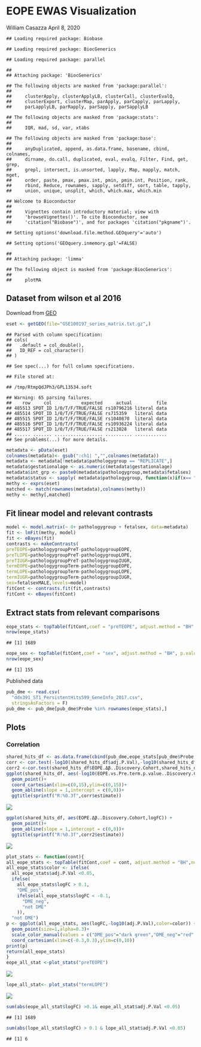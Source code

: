 EOPE EWAS Visualization
================
William Casazza
April 8, 2020

    ## Loading required package: Biobase

    ## Loading required package: BiocGenerics

    ## Loading required package: parallel

    ## 
    ## Attaching package: 'BiocGenerics'

    ## The following objects are masked from 'package:parallel':
    ## 
    ##     clusterApply, clusterApplyLB, clusterCall, clusterEvalQ,
    ##     clusterExport, clusterMap, parApply, parCapply, parLapply,
    ##     parLapplyLB, parRapply, parSapply, parSapplyLB

    ## The following objects are masked from 'package:stats':
    ## 
    ##     IQR, mad, sd, var, xtabs

    ## The following objects are masked from 'package:base':
    ## 
    ##     anyDuplicated, append, as.data.frame, basename, cbind, colnames,
    ##     dirname, do.call, duplicated, eval, evalq, Filter, Find, get, grep,
    ##     grepl, intersect, is.unsorted, lapply, Map, mapply, match, mget,
    ##     order, paste, pmax, pmax.int, pmin, pmin.int, Position, rank,
    ##     rbind, Reduce, rownames, sapply, setdiff, sort, table, tapply,
    ##     union, unique, unsplit, which, which.max, which.min

    ## Welcome to Bioconductor
    ## 
    ##     Vignettes contain introductory material; view with
    ##     'browseVignettes()'. To cite Bioconductor, see
    ##     'citation("Biobase")', and for packages 'citation("pkgname")'.

    ## Setting options('download.file.method.GEOquery'='auto')

    ## Setting options('GEOquery.inmemory.gpl'=FALSE)

    ## 
    ## Attaching package: 'limma'

    ## The following object is masked from 'package:BiocGenerics':
    ## 
    ##     plotMA

## Dataset from wilson et al 2016

Download from
[GEO](https://ftp.ncbi.nlm.nih.gov/geo/series/GSE100nnn/GSE100197/matrix/GSE100197_series_matrix.txt.gz)

``` r
eset <- getGEO(file="GSE100197_series_matrix.txt.gz",)
```

    ## Parsed with column specification:
    ## cols(
    ##   .default = col_double(),
    ##   ID_REF = col_character()
    ## )

    ## See spec(...) for full column specifications.

    ## File stored at:

    ## /tmp/RtmpQdJPh3/GPL13534.soft

    ## Warning: 65 parsing failures.
    ##    row     col           expected     actual         file
    ## 485513 SPOT_ID 1/0/T/F/TRUE/FALSE rs10796216 literal data
    ## 485514 SPOT_ID 1/0/T/F/TRUE/FALSE rs715359   literal data
    ## 485515 SPOT_ID 1/0/T/F/TRUE/FALSE rs1040870  literal data
    ## 485516 SPOT_ID 1/0/T/F/TRUE/FALSE rs10936224 literal data
    ## 485517 SPOT_ID 1/0/T/F/TRUE/FALSE rs213028   literal data
    ## ...... ....... .................. .......... ............
    ## See problems(...) for more details.

``` r
metadata <- pData(eset)
colnames(metadata)<- gsub(":ch1| ","",colnames(metadata))
metadata <- metadata[!metadata$pathologygroup == "REPLICATE",]
metadata$gestationalage <- as.numeric(metadata$gestationalage)
metadata$int_grp <- paste0(metadata$pathologygroup,metadata$fetalsex)
metadata$status <- sapply( metadata$pathologygroup, function(x)if(x== "Term" | x == "PreT"){return("CONTROL")} else{return(x)})
methy <- exprs(eset)
matched <- match(rownames(metadata),colnames(methy))
methy <- methy[,matched]
```

## Fit linear model and relevant contrasts

``` r
model <- model.matrix(~ 0+ pathologygroup + fetalsex, data=metadata)
fit <- lmFit(methy, model)
fit <- eBayes(fit)
contrasts <- makeContrasts(
preTEOPE=pathologygroupPreT-pathologygroupEOPE,
preTLOPE=pathologygroupPreT-pathologygroupLOPE,
preTIUGR=pathologygroupPreT-pathologygroupIUGR,
termEOPE=pathologygroupTerm-pathologygroupEOPE,
termLOPE=pathologygroupTerm-pathologygroupLOPE,
termIUGR=pathologygroupTerm-pathologygroupIUGR,
sex=fetalsexMALE,levels=model)
fitCont <- contrasts.fit(fit,contrasts)
fitCont <- eBayes(fitCont)
```

## Extract stats from relevant comparisons

``` r
eope_stats <- topTable(fitCont,coef = "preTEOPE", adjust.method = "BH", p.value = 0.05, lfc = 0.1, number = Inf)
nrow(eope_stats)
```

    ## [1] 1689

``` r
eope_sex <- topTable(fitCont,coef = "sex", adjust.method = "BH", p.value = 0.05, lfc = 0.1, number = Inf)
nrow(eope_sex)
```

    ## [1] 155

Published data

``` r
pub_dme <- read.csv(
  "ddx391_ST1_PersistentHits599_GeneInfo_2017.csv", 
  stringsAsFactors = F)
pub_dme <- pub_dme[pub_dme$Probe %in% rownames(eope_stats),]
```

## Plots

### Correlation

``` r
shared_hits_df <- as.data.frame(cbind(pub_dme,eope_stats[pub_dme$Probe,]))
corr <- cor.test(-log10(shared_hits_df$adj.P.Val),-log10(shared_hits_df$EOPE.vs.Pre.term.p.value..Discovery.Cohort),method="pearson")
corr2 <-cor.test(shared_hits_df$EOPE.Δβ..Discovery.Cohort,shared_hits_df$logFC, method = "pearson")
ggplot(shared_hits_df, aes(-log10(EOPE.vs.Pre.term.p.value..Discovery.Cohort),-log10(adj.P.Val))) + 
  geom_point()+  
  coord_cartesian(xlim=c(0,15),ylim=c(0,15))+
  geom_abline(slope = 1,intercept = c(0,0))+
  ggtitle(sprintf("R:%0.3f",corr$estimate))
```

![](eope_ewas_workflow_files/figure-gfm/unnamed-chunk-3-1.png)<!-- -->

``` r
ggplot(shared_hits_df, aes(EOPE.Δβ..Discovery.Cohort,logFC)) + 
  geom_point()+  
  geom_abline(slope = 1,intercept = c(0,0))+
  ggtitle(sprintf("R:%0.3f",corr2$estimate))
```

![](eope_ewas_workflow_files/figure-gfm/unnamed-chunk-3-2.png)<!-- -->

``` r
plot_stats <- function(cont){
all_eope_stats <- topTable(fitCont,coef = cont, adjust.method = "BH",number = Inf)
all_eope_stats$color <- ifelse(
  all_eope_stats$adj.P.Val <0.05,
  ifelse(
    all_eope_stats$logFC > 0.1,
    "DME_pos",
    ifelse(all_eope_stats$logFC < -0.1,
      "DME_neg",
      "not DME"
    )),
  "not DME")
p <- ggplot(all_eope_stats, aes(logFC,-log10(adj.P.Val),color=color)) + 
  geom_point(size=1,alpha=0.3)+
  scale_color_manual(values = c("DME_pos"="dark green","DME_neg"="red","not DME"="black"))+
  coord_cartesian(xlim=c(-0.3,0.3),ylim=c(0,10))
print(p)
return(all_eope_stats)
}
eope_all_stat <-plot_stats("preTEOPE")
```

![](eope_ewas_workflow_files/figure-gfm/unnamed-chunk-4-1.png)<!-- -->

``` r
lope_all_stat<- plot_stats("termLOPE")
```

![](eope_ewas_workflow_files/figure-gfm/unnamed-chunk-4-2.png)<!-- -->

``` r
sum(abs(eope_all_stat$logFC) >0.1& eope_all_stat$adj.P.Val <0.05)
```

    ## [1] 1689

``` r
sum(abs(lope_all_stat$logFC) > 0.1 & lope_all_stat$adj.P.Val <0.05)
```

    ## [1] 6
